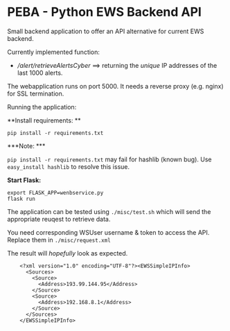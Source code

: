 # PEBA - Python EWS Backend API

Small backend application to offer an API alternative for current EWS backend. 

Currently implemented function: 

 - */alert/retrieveAlertsCyber* ==> returning the *unique* IP addresses of the last 1000 alerts. 


The webapplication runs on port 5000. It needs a reverse proxy (e.g. nginx) for SSL termination.


Running the application: 

**Install requirements: **

    pip install -r requirements.txt 



***Note: ***
	
`pip install -r requirements.txt`  may fail for hashlib (known bug). Use `easy_install hashlib` to resolve this issue. 

**Start Flask:**

    export FLASK_APP=wenbservice.py
    flask run

The application can be tested using `./misc/test.sh` which will send the appropriate reuqest to retrieve data. 


You need corresponding WSUser username & token to access the API. Replace them in `./misc/request.xml`

The result will *hopefully* look as expected.

        <?xml version="1.0" encoding="UTF-8"?><EWSSimpleIPInfo>
          <Sources>
            <Source>
              <Address>193.99.144.95</Address>
            </Source>
            <Source>
              <Address>192.168.8.1</Address>
            </Source>
          </Sources>
        </EWSSimpleIPInfo>